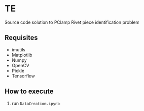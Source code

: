 # TE
 Source code solution to PClamp Rivet piece identification problem

## Requisites
- imutils
- Matplotlib
- Numpy
- OpenCV
- Pickle
- Tensorflow

## How to execute
1. run `DataCreation.ipynb`